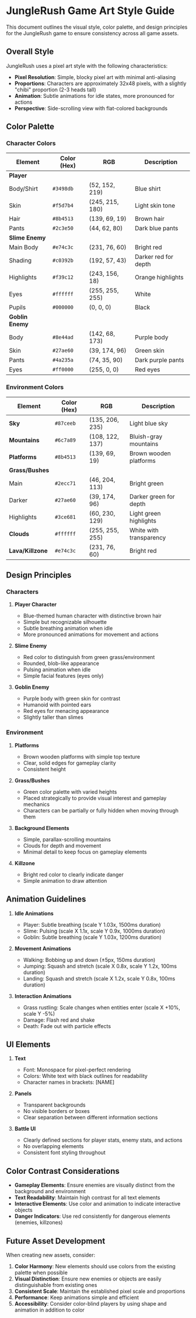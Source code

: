 # JungleRush Game Art Style Guide

This document outlines the visual style, color palette, and design principles for the JungleRush game to ensure consistency across all game assets.

## Overall Style

JungleRush uses a pixel art style with the following characteristics:

- **Pixel Resolution**: Simple, blocky pixel art with minimal anti-aliasing
- **Proportions**: Characters are approximately 32x48 pixels, with a slightly "chibi" proportion (2-3 heads tall)
- **Animation**: Subtle animations for idle states, more pronounced for actions
- **Perspective**: Side-scrolling view with flat-colored backgrounds

## Color Palette

### Character Colors

| Element | Color (Hex) | RGB | Description |
|---------|-------------|-----|-------------|
| **Player** |
| Body/Shirt | `#3498db` | (52, 152, 219) | Blue shirt |
| Skin | `#f5d7b4` | (245, 215, 180) | Light skin tone |
| Hair | `#8b4513` | (139, 69, 19) | Brown hair |
| Pants | `#2c3e50` | (44, 62, 80) | Dark blue pants |
| **Slime Enemy** |
| Main Body | `#e74c3c` | (231, 76, 60) | Bright red |
| Shading | `#c0392b` | (192, 57, 43) | Darker red for depth |
| Highlights | `#f39c12` | (243, 156, 18) | Orange highlights |
| Eyes | `#ffffff` | (255, 255, 255) | White |
| Pupils | `#000000` | (0, 0, 0) | Black |
| **Goblin Enemy** |
| Body | `#8e44ad` | (142, 68, 173) | Purple body |
| Skin | `#27ae60` | (39, 174, 96) | Green skin |
| Pants | `#4a235a` | (74, 35, 90) | Dark purple pants |
| Eyes | `#ff0000` | (255, 0, 0) | Red eyes |

### Environment Colors

| Element | Color (Hex) | RGB | Description |
|---------|-------------|-----|-------------|
| **Sky** | `#87ceeb` | (135, 206, 235) | Light blue sky |
| **Mountains** | `#6c7a89` | (108, 122, 137) | Bluish-gray mountains |
| **Platforms** | `#8b4513` | (139, 69, 19) | Brown wooden platforms |
| **Grass/Bushes** |
| Main | `#2ecc71` | (46, 204, 113) | Bright green |
| Darker | `#27ae60` | (39, 174, 96) | Darker green for depth |
| Highlights | `#3ce681` | (60, 230, 129) | Light green highlights |
| **Clouds** | `#ffffff` | (255, 255, 255) | White with transparency |
| **Lava/Killzone** | `#e74c3c` | (231, 76, 60) | Bright red |

## Design Principles

### Characters

1. **Player Character**
   - Blue-themed human character with distinctive brown hair
   - Simple but recognizable silhouette
   - Subtle breathing animation when idle
   - More pronounced animations for movement and actions

2. **Slime Enemy**
   - Red color to distinguish from green grass/environment
   - Rounded, blob-like appearance
   - Pulsing animation when idle
   - Simple facial features (eyes only)

3. **Goblin Enemy**
   - Purple body with green skin for contrast
   - Humanoid with pointed ears
   - Red eyes for menacing appearance
   - Slightly taller than slimes

### Environment

1. **Platforms**
   - Brown wooden platforms with simple top texture
   - Clear, solid edges for gameplay clarity
   - Consistent height

2. **Grass/Bushes**
   - Green color palette with varied heights
   - Placed strategically to provide visual interest and gameplay mechanics
   - Characters can be partially or fully hidden when moving through them

3. **Background Elements**
   - Simple, parallax-scrolling mountains
   - Clouds for depth and movement
   - Minimal detail to keep focus on gameplay elements

4. **Killzone**
   - Bright red color to clearly indicate danger
   - Simple animation to draw attention

## Animation Guidelines

1. **Idle Animations**
   - Player: Subtle breathing (scale Y 1.03x, 1500ms duration)
   - Slime: Pulsing (scale X 1.1x, scale Y 0.9x, 1000ms duration)
   - Goblin: Subtle breathing (scale Y 1.03x, 1200ms duration)

2. **Movement Animations**
   - Walking: Bobbing up and down (±5px, 150ms duration)
   - Jumping: Squash and stretch (scale X 0.8x, scale Y 1.2x, 100ms duration)
   - Landing: Squash and stretch (scale X 1.2x, scale Y 0.8x, 100ms duration)

3. **Interaction Animations**
   - Grass rustling: Scale changes when entities enter (scale X +10%, scale Y -5%)
   - Damage: Flash red and shake
   - Death: Fade out with particle effects

## UI Elements

1. **Text**
   - Font: Monospace for pixel-perfect rendering
   - Colors: White text with black outlines for readability
   - Character names in brackets: [NAME]

2. **Panels**
   - Transparent backgrounds
   - No visible borders or boxes
   - Clear separation between different information sections

3. **Battle UI**
   - Clearly defined sections for player stats, enemy stats, and actions
   - No overlapping elements
   - Consistent font styling throughout

## Color Contrast Considerations

- **Gameplay Elements**: Ensure enemies are visually distinct from the background and environment
- **Text Readability**: Maintain high contrast for all text elements
- **Interactive Elements**: Use color and animation to indicate interactive objects
- **Danger Indicators**: Use red consistently for dangerous elements (enemies, killzones)

## Future Asset Development

When creating new assets, consider:

1. **Color Harmony**: New elements should use colors from the existing palette when possible
2. **Visual Distinction**: Ensure new enemies or objects are easily distinguishable from existing ones
3. **Consistent Scale**: Maintain the established pixel scale and proportions
4. **Performance**: Keep animations simple and efficient
5. **Accessibility**: Consider color-blind players by using shape and animation in addition to color
